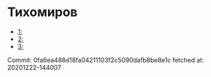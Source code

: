 # Тихомиров
- [1: ](1.md)
- [2: ](2.md)
- [3: ](3.md)

Commit: 0fa6ea488d18fa04211103f2c5090dafb8be8e1c
 fetched at: 20201222-144007
